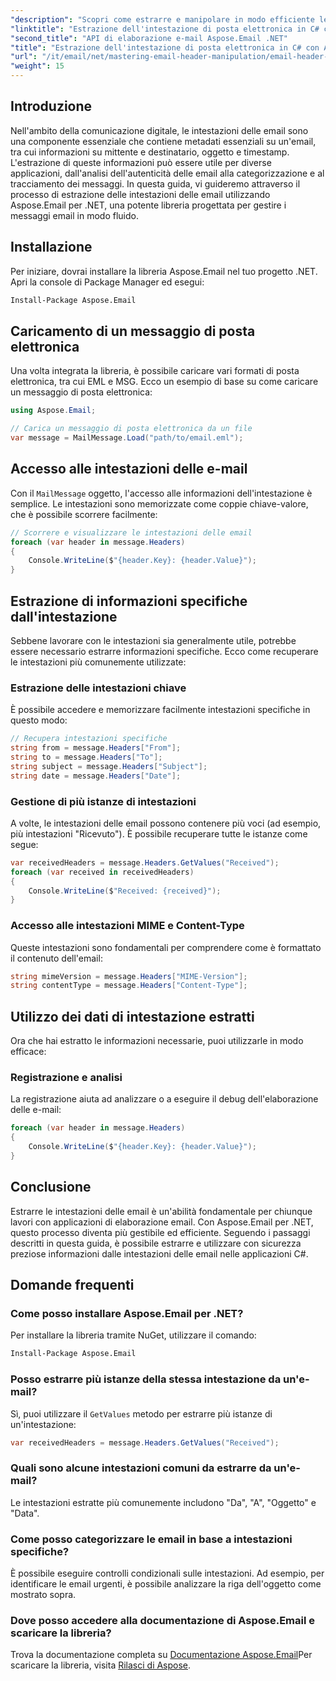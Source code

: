 ```yaml
---
"description": "Scopri come estrarre e manipolare in modo efficiente le intestazioni delle email nelle tue applicazioni C# utilizzando la potente libreria Aspose.Email per .NET. Questa guida completa fornisce istruzioni dettagliate su come accedere alle informazioni chiave delle intestazioni."
"linktitle": "Estrazione dell'intestazione di posta elettronica in C# con Aspose.Email per .NET"
"second_title": "API di elaborazione e-mail Aspose.Email .NET"
"title": "Estrazione dell'intestazione di posta elettronica in C# con Aspose.Email per .NET"
"url": "/it/email/net/mastering-email-header-manipulation/email-header-extraction/"
"weight": 15
---
```


## Introduzione

Nell'ambito della comunicazione digitale, le intestazioni delle email sono una componente essenziale che contiene metadati essenziali su un'email, tra cui informazioni su mittente e destinatario, oggetto e timestamp. L'estrazione di queste informazioni può essere utile per diverse applicazioni, dall'analisi dell'autenticità delle email alla categorizzazione e al tracciamento dei messaggi. In questa guida, vi guideremo attraverso il processo di estrazione delle intestazioni delle email utilizzando Aspose.Email per .NET, una potente libreria progettata per gestire i messaggi email in modo fluido.

## Installazione

Per iniziare, dovrai installare la libreria Aspose.Email nel tuo progetto .NET. Apri la console di Package Manager ed esegui:

```bash
Install-Package Aspose.Email
```

## Caricamento di un messaggio di posta elettronica

Una volta integrata la libreria, è possibile caricare vari formati di posta elettronica, tra cui EML e MSG. Ecco un esempio di base su come caricare un messaggio di posta elettronica:

```csharp
using Aspose.Email;

// Carica un messaggio di posta elettronica da un file
var message = MailMessage.Load("path/to/email.eml");
```

## Accesso alle intestazioni delle e-mail

Con il `MailMessage` oggetto, l'accesso alle informazioni dell'intestazione è semplice. Le intestazioni sono memorizzate come coppie chiave-valore, che è possibile scorrere facilmente:

```csharp
// Scorrere e visualizzare le intestazioni delle email
foreach (var header in message.Headers)
{
    Console.WriteLine($"{header.Key}: {header.Value}");
}
```

## Estrazione di informazioni specifiche dall'intestazione

Sebbene lavorare con le intestazioni sia generalmente utile, potrebbe essere necessario estrarre informazioni specifiche. Ecco come recuperare le intestazioni più comunemente utilizzate:

### Estrazione delle intestazioni chiave

È possibile accedere e memorizzare facilmente intestazioni specifiche in questo modo:

```csharp
// Recupera intestazioni specifiche
string from = message.Headers["From"];
string to = message.Headers["To"];
string subject = message.Headers["Subject"];
string date = message.Headers["Date"];
```

### Gestione di più istanze di intestazioni

A volte, le intestazioni delle email possono contenere più voci (ad esempio, più intestazioni "Ricevuto"). È possibile recuperare tutte le istanze come segue:

```csharp
var receivedHeaders = message.Headers.GetValues("Received");
foreach (var received in receivedHeaders)
{
    Console.WriteLine($"Received: {received}");
}
```

### Accesso alle intestazioni MIME e Content-Type

Queste intestazioni sono fondamentali per comprendere come è formattato il contenuto dell'email:

```csharp
string mimeVersion = message.Headers["MIME-Version"];
string contentType = message.Headers["Content-Type"];
```

## Utilizzo dei dati di intestazione estratti

Ora che hai estratto le informazioni necessarie, puoi utilizzarle in modo efficace:

### Registrazione e analisi

La registrazione aiuta ad analizzare o a eseguire il debug dell'elaborazione delle e-mail:

```csharp
foreach (var header in message.Headers)
{
    Console.WriteLine($"{header.Key}: {header.Value}");
}
```

## Conclusione

Estrarre le intestazioni delle email è un'abilità fondamentale per chiunque lavori con applicazioni di elaborazione email. Con Aspose.Email per .NET, questo processo diventa più gestibile ed efficiente. Seguendo i passaggi descritti in questa guida, è possibile estrarre e utilizzare con sicurezza preziose informazioni dalle intestazioni delle email nelle applicazioni C#.

## Domande frequenti

### Come posso installare Aspose.Email per .NET?

Per installare la libreria tramite NuGet, utilizzare il comando:
```bash
Install-Package Aspose.Email
```

### Posso estrarre più istanze della stessa intestazione da un'e-mail?

Sì, puoi utilizzare il `GetValues` metodo per estrarre più istanze di un'intestazione:
```csharp
var receivedHeaders = message.Headers.GetValues("Received");
```

### Quali sono alcune intestazioni comuni da estrarre da un'e-mail?

Le intestazioni estratte più comunemente includono "Da", "A", "Oggetto" e "Data".

### Come posso categorizzare le email in base a intestazioni specifiche?

È possibile eseguire controlli condizionali sulle intestazioni. Ad esempio, per identificare le email urgenti, è possibile analizzare la riga dell'oggetto come mostrato sopra.

### Dove posso accedere alla documentazione di Aspose.Email e scaricare la libreria?

Trova la documentazione completa su [Documentazione Aspose.Email](https://reference.aspose.com/email/net/)Per scaricare la libreria, visita [Rilasci di Aspose](https://releases.aspose.com/email/net/).
